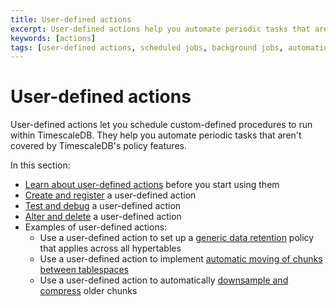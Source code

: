 ```yaml
---
title: User-defined actions
excerpt: User-defined actions help you automate periodic tasks that aren't covered by TimescaleDB policies
keywords: [actions]
tags: [user-defined actions, scheduled jobs, background jobs, automation framework]
---
```


# User-defined actions

User-defined actions let you schedule custom-defined procedures to run within
TimescaleDB. They help you automate periodic tasks that aren't covered by
TimescaleDB's policy features.

In this section:

*   [Learn about user-defined actions][about-user-defined-actions] before you
    start using them
*   [Create and register][create-and-register] a user-defined action
*   [Test and debug][test-and-debug] a user-defined action
*   [Alter and delete][alter-and-delete] a user-defined action
*   Examples of user-defined actions:
    *   Use a user-defined action to set up a
        [generic data retention][generic-retention] policy that applies across
        all hypertables
    *   Use a user-defined action to implement
        [automatic moving of chunks between tablespaces][manage-storage]
    *   Use a user-defined action to automatically
        [downsample and compress][downsample-compress] older chunks

[about-user-defined-actions]: /timescaledb/:currentVersion:/how-to-guides/user-defined-actions/about-user-defined-actions/
[alter-and-delete]: /timescaledb/:currentVersion:/how-to-guides/user-defined-actions/alter-and-delete/
[create-and-register]: /timescaledb/:currentVersion:/how-to-guides/user-defined-actions/create-and-register/
[downsample-compress]: /timescaledb/:currentVersion:/how-to-guides/user-defined-actions/example-downsample-and-compress
[generic-retention]: /timescaledb/:currentVersion:/how-to-guides/user-defined-actions/example-generic-retention
[manage-storage]: /timescaledb/:currentVersion:/how-to-guides/schema-management/manage-storage/
[test-and-debug]: /timescaledb/:currentVersion:/how-to-guides/user-defined-actions/test-and-debug/
